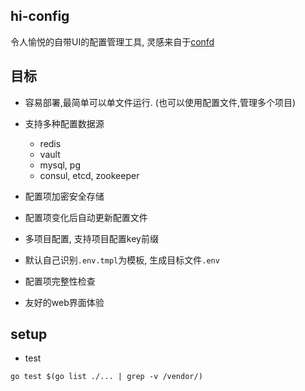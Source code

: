 hi-config
---------

令人愉悦的自带UI的配置管理工具, 灵感来自于[confd](https://github.com/kelseyhightower/confd)

## 目标

- 容易部署,最简单可以单文件运行. (也可以使用配置文件,管理多个项目)
- 支持多种配置数据源
   - redis
   - vault
   - mysql, pg
   - consul, etcd, zookeeper

- 配置项加密安全存储
- 配置项变化后自动更新配置文件  
- 多项目配置, 支持项目配置key前缀  
- 默认自己识别`.env.tmpl`为模板, 生成目标文件`.env`  
- 配置项完整性检查
- 友好的web界面体验


## setup

- test

`go test $(go list ./... | grep -v /vendor/)`
